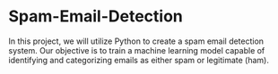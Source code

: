# Spam-Email-Detection
In this project, we will utilize Python to create a spam email detection system. Our objective is to train a machine learning model capable of identifying and categorizing emails as either spam or legitimate (ham).
